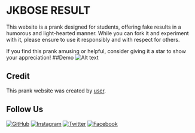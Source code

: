 # JKBOSE RESULT

This website is a prank designed for students, offering fake results in a humorous and light-hearted manner. While you can fork it and experiment with it, please ensure to use it responsibly and with respect for others.

If you find this prank amusing or helpful, consider giving it a star to show your appreciation!
##Demo
![Alt text](relative/path/to/jkbose.png)

## Credit

This prank website was created by [user](https://github.com/itzfew).

## Follow Us

[![GitHub](https://img.shields.io/badge/GitHub-Profile-black?logo=github)](https://github.com/username)
[![Instagram](https://img.shields.io/badge/Instagram-Profile-pink?logo=instagram)](https://www.instagram.com/waheedchalla)
[![Twitter](https://img.shields.io/badge/Twitter-Profile-blue?logo=twitter)](https://twitter.com/waheedchalla)
[![Facebook](https://img.shields.io/badge/Facebook-Profile-blue?logo=facebook)](https://www.facebook.com/profile.php?id=100082013496506)
